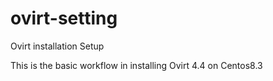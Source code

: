 # ovirt-setting
Ovirt installation Setup

This is the basic workflow in installing Ovirt 4.4 on Centos8.3 
